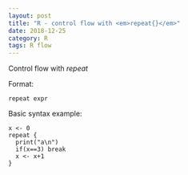 ```yaml
---
layout: post
title: "R - control flow with <em>repeat{}</em>"
date: 2018-12-25
category: R
tags: R flow
---
```


Control flow with <em>repeat</em>


Format:
``` 
repeat expr
```

Basic syntax example:
```
x <- 0
repeat {
  print("a\n")
  if(x==3) break
  x <- x+1
}

```



